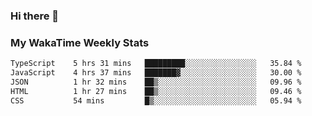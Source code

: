 ### Hi there 👋

<!--
**royschrauwen/royschrauwen** is a ✨ _special_ ✨ repository because its `README.md` (this file) appears on your GitHub profile.

Here are some ideas to get you started:

- 🔭 I’m currently working on ...
- 🌱 I’m currently learning ...
- 👯 I’m looking to collaborate on ...
- 🤔 I’m looking for help with ...
- 💬 Ask me about ...
- 📫 How to reach me: ...
- 😄 Pronouns: ...
- ⚡ Fun fact: ...
-->


### My WakaTime Weekly Stats
<!--START_SECTION:waka-->

```txt
TypeScript    5 hrs 31 mins   █████████░░░░░░░░░░░░░░░░   35.84 %
JavaScript    4 hrs 37 mins   ███████▓░░░░░░░░░░░░░░░░░   30.00 %
JSON          1 hr 32 mins    ██▒░░░░░░░░░░░░░░░░░░░░░░   09.96 %
HTML          1 hr 27 mins    ██▒░░░░░░░░░░░░░░░░░░░░░░   09.46 %
CSS           54 mins         █▒░░░░░░░░░░░░░░░░░░░░░░░   05.94 %
```

<!--END_SECTION:waka-->
